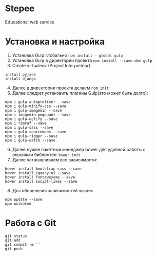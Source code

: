 # Stepee
Educational web service

# Установка и настройка #

1) Установка Gulp глобально
`npm install --global gulp`
2) Установка Gulp в директории проекта
`npm install --save-dev gulp`
3) Create virtualenv (Project Interpreteur)
```
install pyjade
install django
```
4) Далее в директории проекта делаем
`npm init`
5) Далее следует установить плагины Gulp(это может быть долго):
```
npm i gulp-autoprefixer --save
npm i gulp-minify-css --save
npm i gulp-imagemin --save
npm i imagemin-pngquant --save
npm i gulp-uglify --save
npm i rimraf --save
npm i gulp-sass --save
npm i gulp-sourcemaps --save
npm i gulp-rigger --save
npm i gulp-watch --save
```
6) Далее нужен пакетный менеджер bower для удобной работы с версиями библиотек:
`bower init`
7) Далее устанавливаем все зависимости:
```
bower install bootstrap-sass --save
bower install jquery-ui --save
bower install fontawesome --save
bower install social-likes --save
```
8) Для обновления зависимоcтей юзаем
```
npm update --save
npm outdated
```

# Работа с Git #
```
git status
git add
git commit -m ''
git push
```